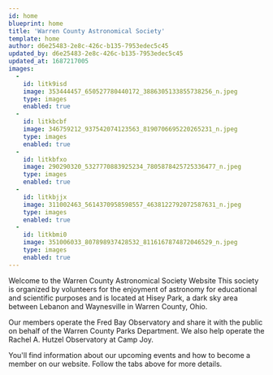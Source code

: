 ```yaml
---
id: home
blueprint: home
title: 'Warren County Astronomical Society'
template: home
author: d6e25483-2e8c-426c-b135-7953edec5c45
updated_by: d6e25483-2e8c-426c-b135-7953edec5c45
updated_at: 1687217005
images:
  -
    id: litk9isd
    image: 353444457_650527780440172_3886305133855738256_n.jpeg
    type: images
    enabled: true
  -
    id: litkbcbf
    image: 346759212_937542074123563_8190706695220265231_n.jpeg
    type: images
    enabled: true
  -
    id: litkbfxo
    image: 290290320_5327770883925234_7805878425725336477_n.jpeg
    type: images
    enabled: true
  -
    id: litkbjjx
    image: 311002463_5614370958598557_4638122792072587631_n.jpeg
    type: images
    enabled: true
  -
    id: litkbmi0
    image: 351006033_807898937428532_8116167874872046529_n.jpeg
    type: images
    enabled: true
---
```

Welcome to the Warren County Astronomical Society Website
This society is organized by volunteers for the enjoyment of astronomy for educational and scientific purposes and is located at Hisey Park, a dark sky area between Lebanon and Waynesville in Warren County, Ohio.

Our members operate the Fred Bay Observatory and share it with the public on behalf of the Warren County Parks Department. We also help operate the Rachel A. Hutzel Observatory at Camp Joy.

You'll find information about our upcoming events and how to become a member on our website. Follow the tabs above for more details.